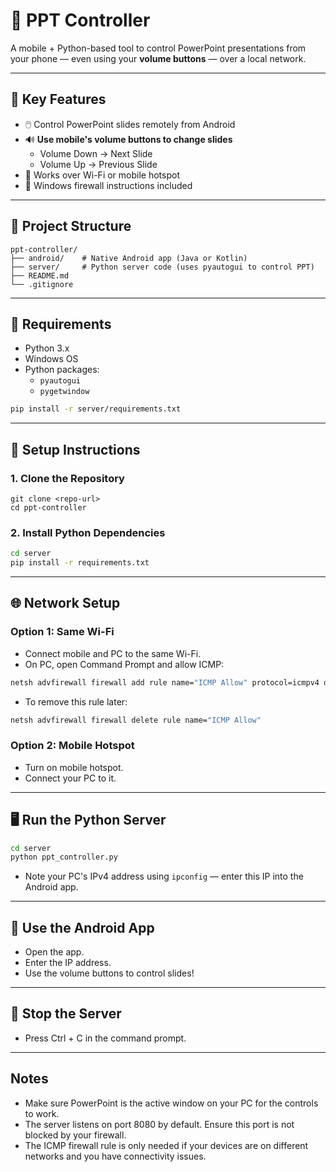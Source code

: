 # 📱 PPT Controller

A mobile + Python-based tool to control PowerPoint presentations from your phone — even using your **volume buttons** — over a local network.

---

## 🎯 Key Features

- 🖱️ Control PowerPoint slides remotely from Android
- 🔊 **Use mobile's volume buttons to change slides**
  - Volume Down → Next Slide
  - Volume Up → Previous Slide
- 📡 Works over Wi-Fi or mobile hotspot
- 🔐 Windows firewall instructions included

---

## 📁 Project Structure

```
ppt-controller/
├── android/    # Native Android app (Java or Kotlin)
├── server/     # Python server code (uses pyautogui to control PPT)
├── README.md
└── .gitignore
```

---

## 🧰 Requirements

- Python 3.x
- Windows OS
- Python packages:
  - `pyautogui`
  - `pygetwindow`

```bash
pip install -r server/requirements.txt
```

---

## 🚀 Setup Instructions

### 1. Clone the Repository

```
git clone <repo-url>
cd ppt-controller
```

### 2. Install Python Dependencies

```bash
cd server
pip install -r requirements.txt
```

---

## 🌐 Network Setup

### Option 1: Same Wi-Fi
- Connect mobile and PC to the same Wi-Fi.
- On PC, open Command Prompt and allow ICMP:

```bash
netsh advfirewall firewall add rule name="ICMP Allow" protocol=icmpv4 dir=in action=allow
```

- To remove this rule later:

```bash
netsh advfirewall firewall delete rule name="ICMP Allow"
```

### Option 2: Mobile Hotspot
- Turn on mobile hotspot.
- Connect your PC to it.

---

## 🖥️ Run the Python Server

```bash
cd server
python ppt_controller.py
```

- Note your PC's IPv4 address using `ipconfig` — enter this IP into the Android app.

---

## 📱 Use the Android App
- Open the app.
- Enter the IP address.
- Use the volume buttons to control slides!

---

## 🛑 Stop the Server
- Press Ctrl + C in the command prompt.

---

## Notes
- Make sure PowerPoint is the active window on your PC for the controls to work.
- The server listens on port 8080 by default. Ensure this port is not blocked by your firewall.
- The ICMP firewall rule is only needed if your devices are on different networks and you have connectivity issues. 